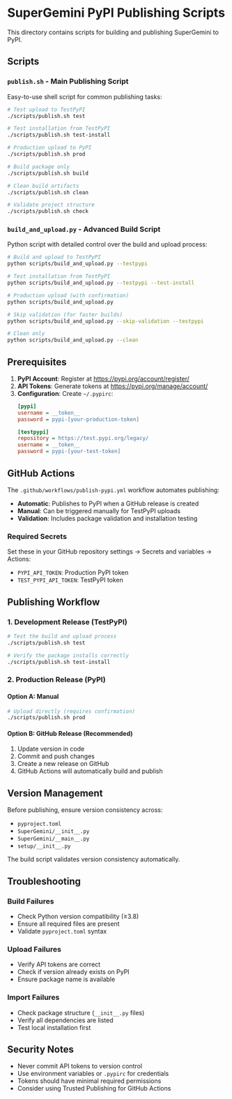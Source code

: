 # SuperGemini PyPI Publishing Scripts

This directory contains scripts for building and publishing SuperGemini to PyPI.

## Scripts

### `publish.sh` - Main Publishing Script
Easy-to-use shell script for common publishing tasks:

```bash
# Test upload to TestPyPI
./scripts/publish.sh test

# Test installation from TestPyPI
./scripts/publish.sh test-install

# Production upload to PyPI
./scripts/publish.sh prod

# Build package only
./scripts/publish.sh build

# Clean build artifacts
./scripts/publish.sh clean

# Validate project structure
./scripts/publish.sh check
```

### `build_and_upload.py` - Advanced Build Script
Python script with detailed control over the build and upload process:

```bash
# Build and upload to TestPyPI
python scripts/build_and_upload.py --testpypi

# Test installation from TestPyPI
python scripts/build_and_upload.py --testpypi --test-install

# Production upload (with confirmation)
python scripts/build_and_upload.py

# Skip validation (for faster builds)
python scripts/build_and_upload.py --skip-validation --testpypi

# Clean only
python scripts/build_and_upload.py --clean
```

## Prerequisites

1. **PyPI Account**: Register at https://pypi.org/account/register/
2. **API Tokens**: Generate tokens at https://pypi.org/manage/account/
3. **Configuration**: Create `~/.pypirc`:
   ```ini
   [pypi]
   username = __token__
   password = pypi-[your-production-token]
   
   [testpypi]
   repository = https://test.pypi.org/legacy/
   username = __token__
   password = pypi-[your-test-token]
   ```

## GitHub Actions

The `.github/workflows/publish-pypi.yml` workflow automates publishing:

- **Automatic**: Publishes to PyPI when a GitHub release is created
- **Manual**: Can be triggered manually for TestPyPI uploads
- **Validation**: Includes package validation and installation testing

### Required Secrets

Set these in your GitHub repository settings → Secrets and variables → Actions:

- `PYPI_API_TOKEN`: Production PyPI token
- `TEST_PYPI_API_TOKEN`: TestPyPI token

## Publishing Workflow

### 1. Development Release (TestPyPI)
```bash
# Test the build and upload process
./scripts/publish.sh test

# Verify the package installs correctly
./scripts/publish.sh test-install
```

### 2. Production Release (PyPI)

#### Option A: Manual
```bash
# Upload directly (requires confirmation)
./scripts/publish.sh prod
```

#### Option B: GitHub Release (Recommended)
1. Update version in code
2. Commit and push changes
3. Create a new release on GitHub
4. GitHub Actions will automatically build and publish

## Version Management

Before publishing, ensure version consistency across:
- `pyproject.toml`
- `SuperGemini/__init__.py`
- `SuperGemini/__main__.py`
- `setup/__init__.py`

The build script validates version consistency automatically.

## Troubleshooting

### Build Failures
- Check Python version compatibility (≥3.8)
- Ensure all required files are present
- Validate `pyproject.toml` syntax

### Upload Failures
- Verify API tokens are correct
- Check if version already exists on PyPI
- Ensure package name is available

### Import Failures
- Check package structure (`__init__.py` files)
- Verify all dependencies are listed
- Test local installation first

## Security Notes

- Never commit API tokens to version control
- Use environment variables or `.pypirc` for credentials
- Tokens should have minimal required permissions
- Consider using Trusted Publishing for GitHub Actions